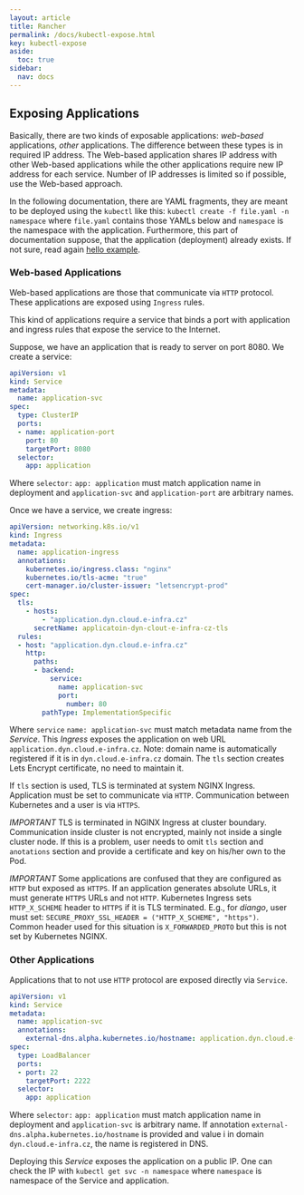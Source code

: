 ```yaml
---
layout: article
title: Rancher
permalink: /docs/kubectl-expose.html
key: kubectl-expose
aside:
  toc: true
sidebar:
  nav: docs
---
```

## Exposing Applications

Basically, there are two kinds of exposable applications: *web-based* applications, *other* applications. The difference between these types is in required IP address. The Web-based application shares IP address with other Web-based applications while the other applications require new IP address for each service. Number of IP addresses is limited so if possible, use the Web-based approach.

In the following documentation, there are YAML fragments, they are meant to be deployed using the `kubectl` like this: `kubectl create -f file.yaml -n namespace` where `file.yaml` contains those YAMLs below and `namespace` is the namespace with the application. Furthermore, this part of documentation suppose, that the application (deployment) already exists. If not sure, read again [hello example](helloworld-cmd.html).

### Web-based Applications

Web-based applications are those that communicate via `HTTP` protocol. These applications are exposed using `Ingress` rules. 

This kind of applications require a service that binds a port with application and ingress rules that expose the service to the Internet.

Suppose, we have an application that is ready to server on port 8080. We create a service:

```yaml
apiVersion: v1
kind: Service
metadata:
  name: application-svc
spec:
  type: ClusterIP
  ports:
  - name: application-port
    port: 80
    targetPort: 8080
  selector:
    app: application
```

Where `selector:` `app: application` must match application name in deployment and `application-svc` and `application-port` are arbitrary names.

Once we have a service, we create ingress:

```yaml
apiVersion: networking.k8s.io/v1
kind: Ingress
metadata:
  name: application-ingress
  annotations:
    kubernetes.io/ingress.class: "nginx"
    kubernetes.io/tls-acme: "true"
    cert-manager.io/cluster-issuer: "letsencrypt-prod"
spec:
  tls:
    - hosts:
        - "application.dyn.cloud.e-infra.cz"
      secretName: applicatoin-dyn-clout-e-infra-cz-tls
  rules:
  - host: "application.dyn.cloud.e-infra.cz"
    http:
      paths:
      - backend:
          service:
            name: application-svc
            port:
              number: 80
        pathType: ImplementationSpecific
```

Where `service` `name: application-svc` must match metadata name from the *Service*. This *Ingress* exposes the application on web URL `application.dyn.cloud.e-infra.cz`. Note: domain name is automatically registered if it is in `dyn.cloud.e-infra.cz` domain. The `tls` section creates Lets Encrypt certificate, no need to maintain it. 

If `tls` section is used, TLS is terminated at system NGINX Ingress. Application must be set to communicate via `HTTP`. Communication between Kubernetes and a user is via `HTTPS`.

*IMPORTANT* 
TLS is terminated in NGINX Ingress at cluster boundary. Communication inside cluster is not encrypted, mainly not inside a single cluster node. If this is a problem, user needs to omit `tls` section and `anotations` section and provide a certificate and key on his/her own to the Pod. 

*IMPORTANT*
Some applications are confused that they are configured as `HTTP` but exposed as `HTTPS`. If an application generates absolute URLs, it must generate `HTTPS` URLs and not `HTTP`. Kubernetes Ingress sets `HTTP_X_SCHEME` header to `HTTPS` if it is TLS terminated. E.g., for *diango*, user must set: `SECURE_PROXY_SSL_HEADER = ("HTTP_X_SCHEME", "https")`. Common header used for this situation is `X_FORWARDED_PROTO` but this is not set by Kubernetes NGINX.

### Other Applications

Applications that to not use `HTTP` protocol are exposed directly via `Service`.

```yaml
apiVersion: v1
kind: Service
metadata:
  name: application-svc
  annotations:
    external-dns.alpha.kubernetes.io/hostname: application.dyn.cloud.e-infra.cz
spec:
  type: LoadBalancer
  ports:
  - port: 22
    targetPort: 2222
  selector:
    app: application
```

Where `selector:` `app: application` must match application name in deployment and `application-svc` is arbitrary name. If annotation `external-dns.alpha.kubernetes.io/hostname` is provided and value i in domain `dyn.cloud.e-infra.cz`, the name is registered in DNS. 

Deploying this *Service* exposes the application on a public IP. One can check the IP with `kubectl get svc -n namespace` where `namespace` is namespace of the Service and application.
